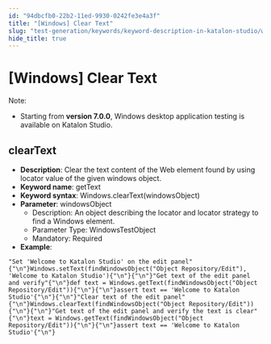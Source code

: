 ```yaml
---
id: "94dbcfb0-22b2-11ed-9930-0242fe3e4a3f"
title: "[Windows] Clear Text"
slug: "test-generation/keywords/keyword-description-in-katalon-studio/windows-keywords/windows-clear-text"
hide_title: true
---
```


# <a id="id_0" class="anchor_top_offset"/><a id="ariaid-title1" class="anchor_top_offset"/>[Windows] Clear Text

              
<div xmlns="http://www.w3.org/1999/xhtml" className="note note note_note" id="id_0__id"><span className="note__title">Note:</span> 
  <ul className="ul"><li className="li"><p className="p">Starting from <strong className="ph b">version 7.0.0</strong>, Windows desktop
        application testing is available on Katalon Studio.</p></li></ul>
</div>
      

## <a id="id_0__id_1" class="anchor_top_offset"/>clearText

              
<ul xmlns="http://www.w3.org/1999/xhtml" className="ul"><li className="li">     <strong className="ph b">Description</strong>: Clear the text content of the Web     element found by using locator value of the given windows     object.</li><li className="li">     <strong className="ph b">Keyword name</strong>: getText</li><li className="li">     <strong className="ph b">Keyword syntax</strong>:     Windows.clearText(windowsObject)</li><li className="li">     <strong className="ph b">Parameter</strong>: windowsObject      <ul className="ul"><li className="li">Description: An object describing the locator and locator         strategy to find a Windows element.</li><li className="li">Parameter Type: WindowsTestObject</li><li className="li">Mandatory: Required</li></ul>   </li><li className="li">     <strong className="ph b">Example</strong>:</li></ul> 
              
<pre xmlns="http://www.w3.org/1999/xhtml" className="pre codeblock"><code>"Set 'Welcome to Katalon Studio' on the edit panel"{"\n"}Windows.setText(findWindowsObject("Object Repository/Edit"), 'Welcome to Katalon Studio'){"\n"}{"\n"}"Get text of the edit panel and verify"{"\n"}def text = Windows.getText(findWindowsObject("Object Repository/Edit")){"\n"}{"\n"}assert text == 'Welcome to Katalon Studio'{"\n"}{"\n"}"Clear text of the edit panel"{"\n"}Windows.clearText(findWindowsObject("Object Repository/Edit")){"\n"}{"\n"}"Get text of the edit panel and verify the text is clear"{"\n"}text = Windows.getText(findWindowsObject("Object Repository/Edit")){"\n"}{"\n"}assert text == 'Welcome to Katalon Studio'{"\n"}</code></pre> 
            
